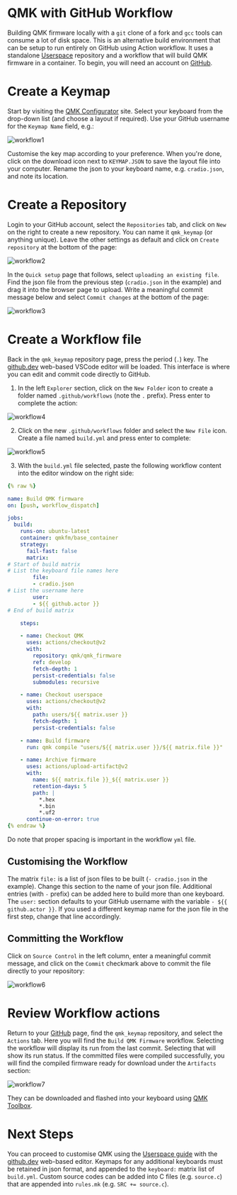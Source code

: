 # QMK with GitHub Workflow

Building QMK firmware locally with a `git` clone of a fork and `gcc` tools can consume a lot of disk space. This is an alternative build environment that can be setup to run entirely on GitHub using Action workflow. It uses a standalone [Userspace](userspace.md) repository and a workflow that will build QMK firmware in a container. To begin, you will need an account on [GitHub](https://github.com/).

# Create a Keymap

Start by visiting the [QMK Configurator](https://config.qmk.fm/#/) site. Select your keyboard from the drop-down list (and choose a layout if required). Use your GitHub username for the `Keymap Name` field, e.g.:

![workflow1](workflow1.png)

Customise the key map according to your preference. When you're done, click on the download icon next to `KEYMAP.JSON` to save the layout file into your computer. Rename the json to your keyboard name, e.g. `cradio.json`, and note its location.

# Create a Repository

Login to your GitHub account, select the `Repositories` tab, and click on `New` on the right to create a new repository. You can name it `qmk_keymap` (or anything unique). Leave the other settings as default and click on `Create repository` at the bottom of the page:

![workflow2](workflow2.png)

In the `Quick setup` page that follows, select `uploading an existing file`. Find the json file from the previous step (`cradio.json` in the example) and drag it into the browser page to upload. Write a meaningful commit message below and select `Commit changes` at the bottom of the page:

![workflow3](workflow3.png)

# Create a Workflow file

Back in the `qmk_keymap` repository page, press the period (`.`) key. The [github.dev](https://docs.github.com/en/codespaces/the-githubdev-web-based-editor) web-based VSCode editor will be loaded. This interface is where you can edit and commit code directly to GitHub.

1. In the left `Explorer` section, click on the `New Folder` icon to create a folder named `.github/workflows` (note the `.` prefix). Press enter to complete the action:

![workflow4](workflow4.png)

2. Click on the new `.github/workflows` folder and select the `New File` icon. Create a file named `build.yml` and press enter to complete:

![workflow5](workflow5.png)

3. With the `build.yml` file selected, paste the following workflow content into the editor window on the right side:

```yml
{% raw %}

name: Build QMK firmware
on: [push, workflow_dispatch]

jobs:
  build:
    runs-on: ubuntu-latest
    container: qmkfm/base_container
    strategy:
      fail-fast: false
      matrix:
# Start of build matrix
# List the keyboard file names here
        file:
        - cradio.json
# List the username here
        user:
        - ${{ github.actor }}
# End of build matrix

    steps:

    - name: Checkout QMK
      uses: actions/checkout@v2
      with:
        repository: qmk/qmk_firmware
        ref: develop
        fetch-depth: 1
        persist-credentials: false
        submodules: recursive

    - name: Checkout userspace
      uses: actions/checkout@v2
      with:
        path: users/${{ matrix.user }}
        fetch-depth: 1
        persist-credentials: false

    - name: Build firmware
      run: qmk compile "users/${{ matrix.user }}/${{ matrix.file }}"

    - name: Archive firmware
      uses: actions/upload-artifact@v2
      with:
        name: ${{ matrix.file }}_${{ matrix.user }}
        retention-days: 5
        path: |
          *.hex
          *.bin
          *.uf2
      continue-on-error: true
{% endraw %}
```

Do note that proper spacing is important in the workflow `yml` file.

## Customising the Workflow

The matrix `file:` is a list of json files to be built (`- cradio.json` in the example). Change this section to the name of your json file. Additional entries (with `-` prefix) can be added here to build more than one keyboard. The `user:` section defaults to your GitHub username with the variable `- ${{ github.actor }}`. If you used a different keymap name for the json file in the first step, change that line accordingly.

## Committing the Workflow

Click on `Source Control` in the left column, enter a meaningful commit message, and click on the `Commit` checkmark above to commit the file directly to your repository:

![workflow6](workflow6.png)

# Review Workflow actions

Return to your [GitHub](https://github.com/) page, find the `qmk_keymap` repository, and select the `Actions` tab. Here you will find the `Build QMK Firmware` workflow. Selecting the workflow will display its run from the last commit. Selecting that will show its run status. If the committed files were compiled successfully, you will find the compiled firmware ready for download under the `Artifacts` section:

![workflow7](workflow7.png)

They can be downloaded and flashed into your keyboard using [QMK Toolbox](https://docs.qmk.fm/#/newbs_flashing?id=flashing-your-keyboard-with-qmk-toolbox).

# Next Steps

You can proceed to customise QMK using the [Userspace guide](https://docs.qmk.fm/#/feature_userspace) with the [github.dev](https://docs.github.com/en/codespaces/the-githubdev-web-based-editor) web-based editor. Keymaps for any additional keyboards must be retained in json format, and appended to the `keyboard:` matrix list of `build.yml`. Custom source codes can be added into C files (e.g. `source.c`) that are appended into `rules.mk` (e.g. `SRC += source.c`).
